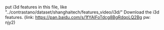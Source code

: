 put i3d features in this file, like "../contrastano/dataset/shanghaitech/features_video/i3d/"
Download the i3d features. (link: https://pan.baidu.com/s/1fYAlFoTdcg8BgRdqoLQ2Bg pw: njy2)
